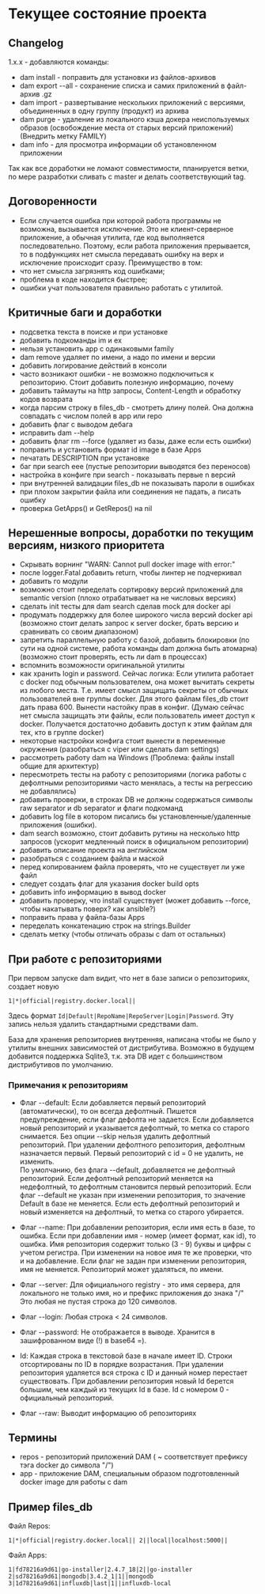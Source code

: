 # Текущее состояние проекта
## Changelog

1.x.x - добавляются команды:
- dam install - поправить для установки из файлов-архивов
- dam export --all - сохранение списка и самих приложений в файл-архив .gz
- dam import - развертывание нескольких приложений с версиями, объединенных в одну группу (продукт) из архива
- dam purge - удаление из локального кэша докера неиспользуемых образов (освобождение места от старых версий приложений)
(Внедрить метку FAMILY)
- dam info - для просмотра информации об установленном приложении

Так как все доработки не ломают совместимости, планируется ветки, по мере разработки сливать с master и делать соответствующий tag.

## Договоренности
- Если случается ошибка при которой работа программы не возможна, вызывается исключение.
Это не клиент-серверное приложение, а обычная утилита, где код выполняется последовательно. 
Поэтому, если работа приложения прерывается, то в подфункциях нет смысла передавать ошибку на верх и исключение происходит сразу.
Преимущество в том:
 - что нет смысла загрязнять код ошибками;
 - проблема в коде находится быстрее;
 - ошибки учат пользователя правильно работать с утилитой.

## Критичные баги и доработки

- подсветка текста в поиске и при установке
- добавить подкоманды im и ex 
- нельзя установить app с одинаковыми family
- dam remove удаляет по имени, а надо по имени и версии
- добавить логирование действий в консоли
- часто возникают ошибки - не возможно подключиться к репозиторию. Стоит добавить полезную информацию, почему
- добавить таймауты на http запросы, Content-Length и обработку кодов возврата
- когда парсим строку в files_db - смотреть длину полей. Она должна совпадать с числом полей в app или repo
- добавить флаг с выводом дебага
- исправить dam --help
- добавить флаг rm --force (удаляет из базы, даже если есть ошибки)
- поправить и установить формат id image в базе Apps
- печатать DESCRIPTION при установке
- баг при search eee (пустые репозитории выводятся без переносов)
- настройка в конфиге при search - показывать первые n версий
- при внутренней валидации files_db не показывать пароли в ошибках
- при плохом закрытии файла или соединения не падать, а писать ошибку
- проверка GetApps() и GetRepos() на nil

## Нерешенные вопросы, доработки по текущим версиям, низкого приоритета

- Скрывать ворнинг "WARN: Cannot pull docker image with error:"
- после logger.Fatal добавить return, чтобы линтер не подчеркивал
- добавить го модули
- возможно стоит переделать сортировку версий приложений для semantic version (плохо отрабатывает на не числовых версиях)
- сделать init тесты для dam search сделав mock для docker api
- продумать поддержку для более широкого числа версий docker api
(возможно стоит делать запрос к server docker, брать версию и сравнивать со своим диапазоном)
- запретить параллельную работу с базой, добавить блокировки (по сути на одной системе, работа команды dam должна быть атомарна)
(возможно стоит проверять, есть ли dam в процессах)
- вспомнить возможности оригинальной утилиты
- как хранить login и password. Сейчас логика: 
Если утилита работает с docker под обычным пользователем, она может вычитать секреты из любого места. 
Т.е. имеет смысл защищать секреты от обычных пользователей вне группы docker.
Для этого файлам files_db стоит дать права 600. Вынести настойку прав в конфиг.
(Думаю сейчас нет смысла защищать эти файлы, если пользователь имеет доступ к docker. 
Получается достаточно добавить доступ к этим файлам для тех, кто в группе docker)
- некоторые настройки конфига стоит вынести в переменные окружения (разобраться с viper или сделать dam settings)
- рассмотреть работу dam на Windows (Проблема: файлы install общие для архитектур)
- пересмотреть тесты на работу с репозиториями (логика работы с дефолтными репозиториями часто менялась, а тесты на регрессию не добавлялись)
- добавить проверки, в строках DB не должны содержаться символы raw separator и db separator и флаги подкоманд
- добавить log file в котором писались бы установленные/удаленные приложения (ошибки).
- dam search возможно, стоит добавить рутины на несколько http запросов (ускорит медленный поиск в официальном репозитории)
- добавить описание проекта на английском
- разобраться с созданием файла и маской
- перед копированием файла проверять, что не существует ли уже файл
- следует создать флаг для указания docker build opts
- добавить info информацию в вывод docker
- добавить проверку, что install существует (может добавить --force, чтобы накатывать поверх? как ansible?)
- поправить права у файла-базы Apps
- переделать конкатенацию строк на strings.Builder
- сделать метку (чтобы отличaть образы с dam от остальных)

## При работе с репозиториями
При первом запуске dam видит, что нет в базе записи о репозиториях, создает новую
```
1|*|official|registry.docker.local||
```
Здесь формат `Id|Default|RepoName|RepoServer|Login|Password`.
Эту запись нельзя удалить стандартными средствами dam.

База для хранения репозиториев внутренняя, написана чтобы не было у утилиты внешних зависимостей от дистрибутива. 
Возможно в будущем добавится поддержка Sqlite3, т.к. эта DB идет с большинством дистрибутивов по умолчанию.

### Примечания к репозиториям
- Флаг --default:
  Если добавляется первый репозиторий (автоматически), то он всегда дефолтный. Пишется предупреждение, если флаг дефолта не задается.
  Если добавляется новый репозиторий и указывается дефолтный, то метка со старого снимается.
  Без опции --skip нельзя удалить дефолтный репозиторий.
  При удалении дефолтного репозитория, дефолтным назначается первый.
  Первый репозиторий с id = 0 не удалить, не изменить.  
  По умолчанию, без флага --default, добавляется не дефолтный репозиторий.
  Если дефолтный репозиторий меняется на недефолтный, то дефолтным становится первый репозиторий.
  Если флаг --default не указан при изменении репозитория, то значение Default в базе не меняется.
  Если есть дефолтный репозиторий и новый изменяется на дефолтный, то метка со старого убирается.
  
- Флаг --name:
  При добавлении репозитория, если имя есть в базе, то ошибка.
  Если при добавлении имя - номер (имеет формат, как id), то ошибка.
  Имя репозитория содержит только (3 - 9) буквы и цифры с учетом регистра.
  При изменении на новое имя те же проверки, что и на добавление.
  Если флаг не задан при изменении репозитория, имя не меняется.
  Репозиторий может удаляться, по имени.
  
- Флаг --server:
  Для официального registry - это имя сервера, для локального не только имя, но и префикс приложения до знака "/"
  Это любая не пустая строка до 120 символов.
  
- Флаг --login:
  Любая строка < 24 символов.
  
- Флаг --password:
  Не отображается в выводе.
  Хранится в зашифрованном виде (!) в base64 =).
  
- Id:
  Каждая строка в текстовой базе в начале имеет ID.
  Строки отсортированы по ID в порядке возрастания.
  При удалении репозитория удаляется вся строка с ID и данный номер перестает существовать.
  При добавлении репозитория новый Id берется большим, чем каждый из текущих Id в базе.
  Id с номером 0 - официальный репозиторий.
  
- Флаг --raw:
Выводит информацию об репозиториях

## Термины
- repos - репозиторий приложений DAM ( ~ соответствует префиксу тэга docker до символа "/")
- app - приложение DAM, специальным образом подготовленный docker image для работы с dam

## Пример files_db

Файл Repos:

`1|*|official|registry.docker.local||
2||local|localhost:5000||
`

Файл Apps:

`1|fd78216a9d61|go-installer|2.4.7_18|2||go-installer
2|sd78216a9d61|mongodb|3.4.2_1|1||mongodb
3|1d78216a9d61|influxdb|last|1||influxdb-local
`

